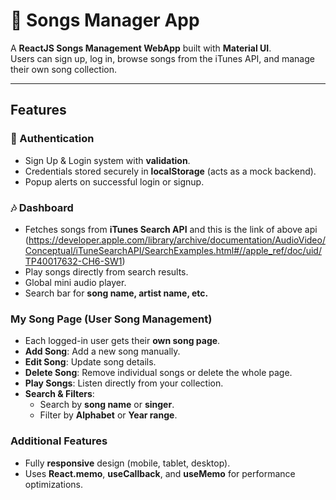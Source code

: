 # 🎵 Songs Manager App

A **ReactJS Songs Management WebApp** built with **Material UI**.  
Users can sign up, log in, browse songs from the iTunes API, and manage their own song collection.

---

## Features

### 🔐 Authentication

- Sign Up & Login system with **validation**.
- Credentials stored securely in **localStorage** (acts as a mock backend).
- Popup alerts on successful login or signup.

### 🎶 Dashboard

- Fetches songs from **iTunes Search API** and this is the link of above api (https://developer.apple.com/library/archive/documentation/AudioVideo/Conceptual/iTuneSearchAPI/SearchExamples.html#//apple_ref/doc/uid/TP40017632-CH6-SW1)
- Play songs directly from search results.
- Global mini audio player.
- Search bar for **song name, artist name, etc.**

### My Song Page (User Song Management)

- Each logged-in user gets their **own song page**.
- **Add Song**: Add a new song manually.
- **Edit Song**: Update song details.
- **Delete Song**: Remove individual songs or delete the whole page.
- **Play Songs**: Listen directly from your collection.
- **Search & Filters**:
  - Search by **song name** or **singer**.
  - Filter by **Alphabet** or **Year range**.

### Additional Features

- Fully **responsive** design (mobile, tablet, desktop).
- Uses **React.memo**, **useCallback**, and **useMemo** for performance optimizations.
